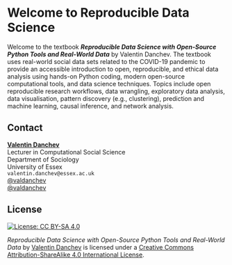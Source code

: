 Welcome to Reproducible Data Science
=======================

Welcome to the textbook ***Reproducible Data Science with Open-Source Python Tools and 
Real-World Data*** by Valentin Danchev. The textbook uses real-world 
social data sets related to the COVID-19 pandemic to provide an accessible introduction to 
open, reproducible, and ethical data analysis using hands-on Python coding, modern open-source 
computational tools, and data science techniques. Topics include open reproducible research workflows, 
data wrangling, exploratory data analysis, data visualisation, pattern discovery (e.g., clustering), 
prediction and machine learning, causal inference, and network analysis.

## Contact

**[Valentin Danchev](https://valdanchev.github.io)**\
Lecturer in Computational Social Science\
Department of Sociology\
University of Essex\
<i class="fas fa-envelope"></i> `valentin.danchev@essex.ac.uk`\
<i class="fab fa-github"></i> [@valdanchev](https://valdanchev.github.io)\
<i class="fab fa-twitter"></i> [@valdanchev](https://twitter.com/valdanchev)

## License

[![License: CC BY-SA 4.0](https://img.shields.io/badge/License-CC%20BY--SA%204.0-lightgrey.svg)](http://creativecommons.org/licenses/by-sa/4.0/)

_Reproducible Data Science with Open-Source Python Tools and Real-World Data_ by [Valentin Danchev](https://valdanchev.github.io) is licensed under a [Creative Commons Attribution-ShareAlike 4.0 International License](https://creativecommons.org/licenses/by-sa/4.0/).
